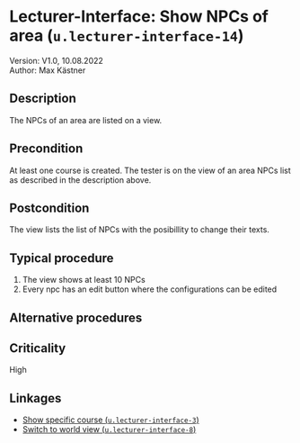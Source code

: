 # Lecturer-Interface: Show NPCs of area (`u.lecturer-interface-14`)


Version: V1.0, 10.08.2022 \
Author: Max Kästner

## Description

The NPCs of an area are listed on a view.

## Precondition

At least one course is created. The tester is on the view of an area NPCs list as described in the description above.

## Postcondition

The view lists the list of NPCs with the posibillity to change their texts.

## Typical procedure

1. The view shows at least 10 NPCs
2. Every npc has an edit button where the configurations can be edited

## Alternative procedures


## Criticality

High

## Linkages

- [Show specific course (`u.lecturer-interface-3`)](u-lecturer-interface-03-show-specific-course.md)
- [Switch to world view (`u.lecturer-interface-8`)](u-lecturer-interface-08-switch-to-world-view.md)